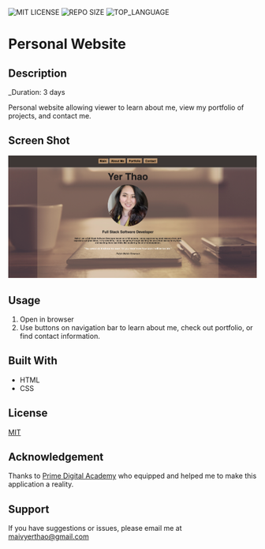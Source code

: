 
![MIT LICENSE](https://img.shields.io/github/license/yyerthao/yyerthao.github.io)
![REPO SIZE](https://img.shields.io/github/repo-size/yyerthao/yyerthao.github.io.svg?style=flat-square)
![TOP_LANGUAGE](https://img.shields.io/github/languages/top/yyerthao/yyerthao.github.io.svg?style=flat-square)

# Personal Website

## Description

_Duration: 3 days

Personal website allowing viewer to learn about me, view my portfolio of projects, and contact me.


## Screen Shot

![intro](screenshot.png)


<!-- 

### Prerequisites
 -->

## Usage

1. Open in browser
2. Use buttons on navigation bar to learn about me, check out portfolio, or find contact information.

## Built With

* HTML
* CSS

## License
[MIT](https://choosealicense.com/licenses/mit/)

## Acknowledgement
Thanks to [Prime Digital Academy](www.primeacademy.io) who equipped and helped me to make this application a reality. 

## Support
If you have suggestions or issues, please email me at [maivyerthao@gmail.com](www.google.com)